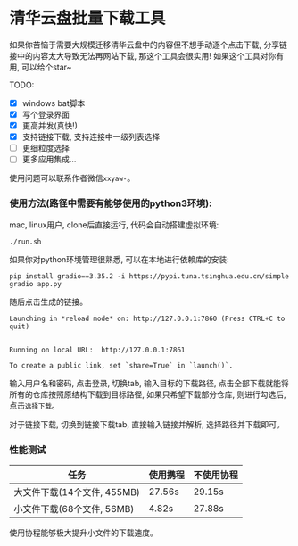 # 清华云盘批量下载工具

如果你苦恼于需要大规模迁移清华云盘中的内容但不想手动逐个点击下载, 分享链接中的内容太大导致无法再网站下载, 那这个工具会很实用! 如果这个工具对你有用, 可以给个star~



TODO:

- [x] windows bat脚本
- [x] 写个登录界面
- [x] 更高并发(真快!)
- [x] 支持链接下载, 支持连接中一级列表选择
- [ ] 更细粒度选择
- [ ] 更多应用集成...

使用问题可以联系作者微信`xxyaw-`。



### 使用方法(路径中需要有能够使用的python3环境):

mac, linux用户, clone后直接运行, 代码会自动搭建虚拟环境:
```shell
./run.sh
```

如果你对python环境管理很熟悉, 可以在本地进行依赖库的安装:

```
pip install gradio==3.35.2 -i https://pypi.tuna.tsinghua.edu.cn/simple
gradio app.py
```



随后点击生成的链接。

```shell
Launching in *reload mode* on: http://127.0.0.1:7860 (Press CTRL+C to quit)


Running on local URL:  http://127.0.0.1:7861

To create a public link, set `share=True` in `launch()`.
```

输入用户名和密码, 点击登录, 切换tab, 输入目标的下载路径, 点击全部下载就能将所有的仓库按照原结构下载到目标路径, 如果只希望下载部分仓库, 则进行勾选后, 点击`选择下载`。

对于链接下载, 切换到链接下载tab, 直接输入链接并解析, 选择路径并下载即可。



### 性能测试

|任务 | 使用携程 | 不使用协程 |
|-|- | - |
|大文件下载(14个文件, 455MB) | 27.56s |  29.15s |
|小文件下载(68个文件, 56MB) | 4.82s |  27.88s|

使用协程能够极大提升小文件的下载速度。